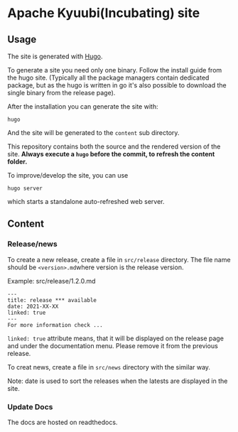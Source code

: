 <!---
  Licensed under the Apache License, Version 2.0 (the "License");
  you may not use this file except in compliance with the License.
  You may obtain a copy of the License at

   http://www.apache.org/licenses/LICENSE-2.0

  Unless required by applicable law or agreed to in writing, software
  distributed under the License is distributed on an "AS IS" BASIS,
  WITHOUT WARRANTIES OR CONDITIONS OF ANY KIND, either express or implied.
  See the License for the specific language governing permissions and
  limitations under the License. See accompanying LICENSE file.
-->

# Apache Kyuubi(Incubating) site

## Usage

The site is generated with [Hugo](https://gohugo.io/).

To generate a site you need only one binary. Follow the install guide from the hugo site. (Typically all the package managers
contain dedicated package, but as the hugo is written in go it's also possible to download the single binary from the release page).

After the installation you can generate the site with:

`hugo`

And the site will be generated to the `content` sub directory.

This repository contains both the source and the rendered version of the site.
__Always execute a `hugo` before the commit, to refresh the content folder.__

To improve/develop the site, you can use

```
hugo server
```

which starts a standalone auto-refreshed web server.

## Content

### Release/news
To create a new release, create a file in  ```src/release``` directory. The file name should be ```<version>.md```where version is the release version.

Example: src/release/1.2.0.md

```
---
title: release *** available
date: 2021-XX-XX
linked: true
---
For more information check ...
```

`linked: true` attribute means, that it will be displayed on the release page and under the documentation menu. 
Please remove it from the previous release.

To creat news, create a file in ```src/news``` directory with the similar way. 

Note: date is used to sort the releases when the latests are displayed in the site.

### Update Docs
The docs are hosted on readthedocs.
